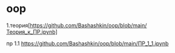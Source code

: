 # oop
1.теория[https://github.com/Bashashkin/oop/blob/main/Теория_к_ПР.ipynb]


пр 1.1
https://github.com/Bashashkin/oop/blob/main/ПР_1_1.ipynb
